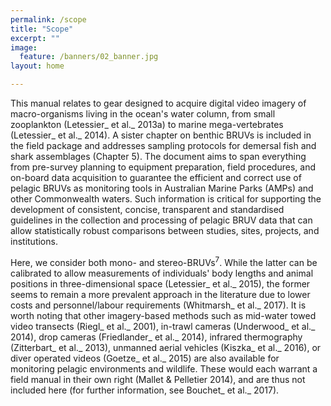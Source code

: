 ```yaml
---
permalink: /scope
title: "Scope"
excerpt: ""
image:
  feature: /banners/02_banner.jpg
layout: home

---
```


This manual relates to gear designed to acquire digital video imagery of macro-organisms living in the ocean's water column, from small zooplankton (Letessier_ et al._ 2013a) to marine mega-vertebrates (Letessier_ et al._ 2014). A sister chapter on benthic BRUVs is included in the field package and addresses sampling protocols for demersal fish and shark assemblages (Chapter 5). The document aims to span everything from pre-survey planning to equipment preparation, field procedures, and on-board data acquisition to guarantee the efficient and correct use of pelagic BRUVs as monitoring tools in Australian Marine Parks (AMPs) and other Commonwealth waters. Such information is critical for supporting the development of consistent, concise, transparent and standardised guidelines in the collection and processing of pelagic BRUV data that can allow statistically robust comparisons between studies, sites, projects, and institutions.

Here, we consider both mono- and stereo-BRUVs<sup>7</sup>. While the latter can be calibrated to allow measurements of individuals' body lengths and animal positions in three-dimensional space (Letessier_ et al._ 2015), the former seems to remain a more prevalent approach in the literature due to lower costs and personnel/labour requirements (Whitmarsh_ et al._ 2017). It is worth noting that other imagery-based methods such as mid-water towed video transects (Riegl_ et al._ 2001), in-trawl cameras (Underwood_ et al._ 2014), drop cameras (Friedlander_ et al._ 2014), infrared thermography (Zitterbart_ et al._ 2013), unmanned aerial vehicles (Kiszka_ et al._ 2016), or diver operated videos (Goetze_ et al._ 2015) are also available for monitoring pelagic environments and wildlife. These would each warrant a field manual in their own right (Mallet & Pelletier 2014), and are thus not included here (for further information, see Bouchet_ et al._ 2017).
